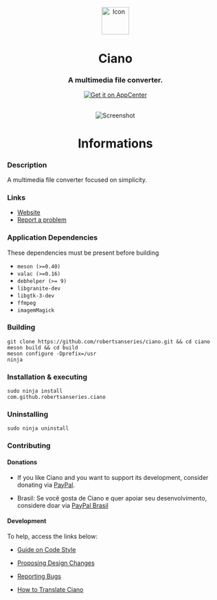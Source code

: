 <div align="center">
    <img width="64" height="64" src="https://github.com/robertsanseries/ciano/blob/master/data/images/com.github.robertsanseries.ciano.png" alt="Icon">
    <h1>Ciano</h1>
  <h3 align="center">A multimedia file converter.</h3>
  <a href="https://appcenter.elementary.io/com.github.robertsanseries.ciano" target="_blank">
    <img align="center" src="https://appcenter.elementary.io/badge.svg" alt="Get it on AppCenter">
    </a>
</div>

<br/>

<p align="center">
    <img src="https://github.com/robertsanseries/ciano/blob/master/data/images/screenshot.png" alt="Screenshot">
</p>

<div class="center">
  <h1 align="center"> Informations </h1>
</div>

### Description

A multimedia file converter focused on simplicity.

### Links

- [Website](https://robertsanseries.github.io/ciano)
- [Report a problem](https://github.com/robertsanseries/ciano/issues)

### Application Dependencies 
These dependencies must be present before building
 - `meson (>=0.40)`
 - `valac (>=0.16)`
 - `debhelper (>= 9)`
 - `libgranite-dev`
 - `libgtk-3-dev`
 - `ffmpeg`
 - `imagemMagick`
 
 ### Building

```
git clone https://github.com/robertsanseries/ciano.git && cd ciano
meson build && cd build
meson configure -Dprefix=/usr
ninja
```

### Installation & executing
```
sudo ninja install
com.github.robertsanseries.ciano
```

### Uninstalling

```
sudo ninja uninstall
```

### Contributing

#### Donations
 - If you like Ciano and you want to support its development, consider donating via [PayPal](https://www.paypal.com/cgi-bin/webscr?cmd=_s-xclick&hosted_button_id=S698J2TUEMT3C).

 - Brasil: Se você gosta de Ciano e quer apoiar seu desenvolvimento, considere doar via [PayPal Brasil](https://www.paypal.com/cgi-bin/webscr?cmd=_s-xclick&hosted_button_id=FJ2EVELMCFPU6)

#### Development
To help, access the links below:

- [Guide on Code Style](https://github.com/robertsanseries/ciano/wiki/Guide-on-code-style)

- [Proposing Design Changes](https://github.com/robertsanseries/ciano/wiki/Proposing-Design-Changes)

- [Reporting Bugs](https://github.com/robertsanseries/ciano/wiki/Reporting-Bugs)

- [How to Translate Ciano](https://github.com/robertsanseries/ciano/wiki/Translate)
